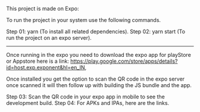 This project is made on Expo:

To run the project in your system use the following commands.

Step 01: yarn (To install all related dependencies).
Step 02: yarn start (To run the project on an expo server).

---

Once running in the expo you need to download the expo app for playStore or Appstore here is a link: https://play.google.com/store/apps/details?id=host.exp.exponent&hl=en_IN,

Once installed you get the option to scan the QR code in the expo server once scanned it will then follow up with building the JS bundle and the app.

Step 03: Scan the QR code in your expo app in mobile to see the development build.
Step 04: For APKs and IPAs, here are the links.
